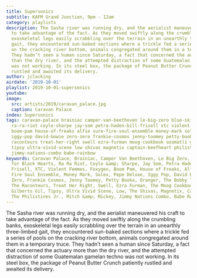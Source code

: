 ```yaml
---
title: Supersonics
subtitle: KAFM Grand Junction, 9pm - 12am
category: playlists
description: The Sasha river was running dry, and the aerialist maneuvered his craft
  to take advantage of the fact. As they moved swiftly along the crumbling banks,
  exoskeletal legs easily scrabbling over the terrain in an unearthly three-limbed
  gait, they encountered sun-baked sections where a trickle fed a series of pools
  on the cracking river bottom, animals congregated around them in a temporary truce.
  They hadn’t seen a human since Saturday, a fact that concerned the actuary more
  than the dry river, and the attempted distraction of some Guatemalan gamelan techno
  was not working. In its steel box, the package of Peanut Butter Crunch patiently
  rustled and awaited its delivery.
author: jclacking
airdate: '2019-10-01'
playlist: 2019-10-01-supersonics
youtube: 
image:
  src: artists/2019/caravan_palace.jpg
  caption: Caravan Palace
index: Supersonics
tags: caravan-palace brainiac camper-van-beethoven le-big-zero blue-skies-for-black-hearts
  ra-ra-riot coyle-sharpe jay-som petra-haden-bill-frisell xtc violent-femmes foxygen
  boom-pam house-of-freaks alfie sure-fire-soul-ensemble money-mark solex pepe-deluxe
  iggy-pop david-bowie zero-zero frankie-cosmos jenny-toomey petty-booka oranger bobby-tenderloin-universe
  raconteurs treat-her-right swell ezra-furman moog-cookbook ozomatli gilberto-gil
  tipsy ultra-vivid-scene low shivas magnetix captain-beefheart philistines-jr mitch-mickey
  jimmy-nations-combo babe-rainbow
keywords: Caravan Palace, Brainiac, Camper Van Beethoven, Le Big Zero, Blue Skies
  for Black Hearts, Ra Ra Riot, Coyle &amp; Sharpe, Jay Som, Petra Haden and Bill
  Frisell, XTC, Violent Femmes, Foxygen, Boom Pam, House of Freaks, Alfie, The Sure
  Fire Soul Ensemble, Money Mark, Solex, Pepe Deluxe, Iggy Pop, David Bowie, Zero
  Zero, Frankie Cosmos, Jenny Toomey, Petty Booka, Oranger, The Bobby Tenderloin Universe,
  The Raconteurs, Treat Her Right, Swell, Ezra Furman, The Moog Cookbook, Ozomatli,
  Gilberto Gil, Tipsy, Ultra Vivid Scene, Low, The Shivas, Magnetix, Captain Beefheart,
  The Philistines Jr., Mitch &amp; Mickey, Jimmy Nations Combo, Babe Rainbow
---
```

The Sasha river was running dry, and the aerialist maneuvered his craft to take advantage of the fact. As they moved swiftly along the crumbling banks, exoskeletal legs easily scrabbling over the terrain in an unearthly three-limbed gait, they encountered sun-baked sections where a trickle fed a series of pools on the cracking river bottom, animals congregated around them in a temporary truce. They hadn’t seen a human since Saturday, a fact that concerned the actuary more than the dry river, and the attempted distraction of some Guatemalan gamelan techno was not working. In its steel box, the package of Peanut Butter Crunch patiently rustled and awaited its delivery.
